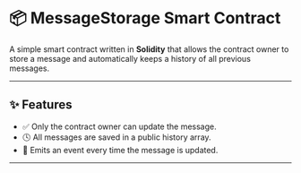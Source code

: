 # 📦 MessageStorage Smart Contract

A simple smart contract written in **Solidity** that allows the contract owner to store a message and automatically keeps a history of all previous messages.

---

## ✨ Features

- ✅ Only the contract owner can update the message.
- 🕓 All messages are saved in a public history array.
- 📢 Emits an event every time the message is updated.

---
